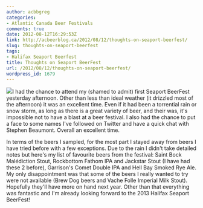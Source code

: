 ```yaml
---
author: acbbgreg
categories:
- Atlantic Canada Beer Festivals
comments: true
date: 2012-08-12T16:29:53Z
link: http://acbeerblog.ca/2012/08/12/thoughts-on-seaport-beerfest/
slug: thoughts-on-seaport-beerfest
tags:
- Halifax Seaport Beerfest
title: Thoughts on Seaport BeerFest
url: /2012/08/12/thoughts-on-seaport-beerfest/
wordpress_id: 1679
---
```


[![](http://acbeerblog.ca/wp-content/uploads/2012/08/beerfest-index-link.jpg)](http://acbeerblog.ca/wp-content/uploads/2012/08/beerfest-index-link.jpg)I had the chance to attend my (shamed to admit) first Seaport BeerFest yesterday afternoon.  Other than less than ideal weather (it drizzled most of the afternoon) it was an excellent time.  Even if it had been a torrential rain or snow storm, as long as there is a great variety of beer, and their was, it's impossible not to have a blast at a beer festival. I also had the chance to put a face to some names I've followed on Twitter and have a quick chat with Stephen Beaumont.  Overall an excellent time.

In terms of the beers I sampled, for the most part I stayed away from beers I have tried before with a few exceptions.  Due to the rain I didn't take detailed notes but here's my list of favourite beers from the festival:  Saint Bock Malédiction Stout, Rockbottom Fathom IPA and Jackstar Stout (I have had these 2 before), Garrison's Comet Double IPA and Hell Bay Smoked Rye Ale.  My only disappointment was that some of the beers I really wanted to try were not available (Brew Dog beers and Vache Folle Imperial Milk Stout).  Hopefully they'll have more on hand next year.  Other than that everything was fantastic and I'm already looking forward to the 2013 Halifax Seaport BeerFest!
